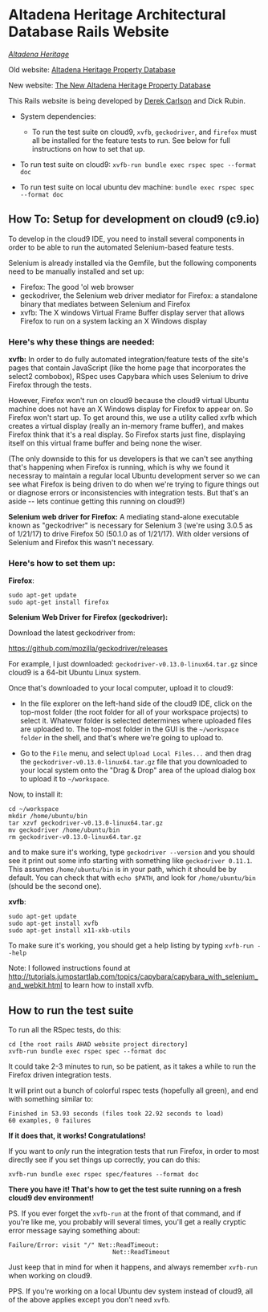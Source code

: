 # Altadena Heritage Architectural Database Rails Website

[*Altadena Heritage*](http://altadenaheritage.org/)

Old website: [Altadena Heritage Property Database](http://altadenaheritagepdb.org/)

New website: [The New Altadena Heritage Property Database](http://ahad.altadenaheritagepdb.org/)

This Rails website is being developed by 
[Derek Carlson](http://www.consciouscomputerconsulting.com/) and Dick Rubin.

* System dependencies:
  *   To run the test suite on cloud9, `xvfb`, `geckodriver`, and `firefox` must all
      be installed for the feature tests to run.  See below for full instructions 
      on how to set that up.

* To run test suite on cloud9: `xvfb-run bundle exec rspec spec --format doc`

* To run test suite on local ubuntu dev machine: `bundle exec rspec spec --format doc`

## How To: Setup for development on cloud9 (c9.io)

To develop in the cloud9 IDE, you need to install several components in order to be able to run the automated Selenium-based feature tests.

Selenium is already installed via the Gemfile, but the following components need to be manually installed and set up:

- Firefox: The good 'ol web browser
- geckodriver, the Selenium web driver mediator for Firefox: a standalone binary that mediates between Selenium and Firefox
- xvfb: The X windows Virtual Frame Buffer display server that allows Firefox to run on a system lacking an X Windows display

### Here's why these things are needed:

**xvfb:** In order to do fully automated integration/feature tests of the site's pages that contain JavaScript (like the home page that incorporates the select2 combobox), RSpec uses Capybara which uses Selenium to drive Firefox through the tests.

However, Firefox won't run on cloud9 because the cloud9 virtual Ubuntu machine does not have an X Windows display for Firefox to appear on.  So Firefox won't start up.  To get around this, we use a utility called xvfb which creates a virtual display (really an in-memory frame buffer), and makes Firefox think that it's a real display.  So Firefox starts just fine, displaying itself on this virtual frame buffer and being none the wiser.  

(The only downside to this for us developers is that we can't see anything that's happening when Firefox is running, which is why we found it necessray to maintain a regular local Ubuntu development server so we can see what Firefox is being driven to do when we're trying to figure things out or diagnose errors or inconsistencies with integration tests.  But that's an aside -- lets continue getting this running on cloud9!)

**Selenium web driver for Firefox:** A mediating stand-alone executable known as "geckodriver" is necessary for Selenium 3 (we're using 3.0.5 as of 1/21/17) to drive Firefox 50 (50.1.0 as of 1/21/17).  With older versions of Selenium and Firefox this wasn't necessary.

### Here's how to set them up:

**Firefox**:
```
sudo apt-get update
sudo apt-get install firefox
```

**Selenium Web Driver for Firefox (geckodriver):**

Download the latest geckodriver from: 

<https://github.com/mozilla/geckodriver/releases>

For example, I just downloaded: `geckodriver-v0.13.0-linux64.tar.gz` since cloud9 is a 64-bit Ubuntu Linux system.

Once that's downloaded to your local computer, upload it to cloud9:

* In the file explorer on the left-hand side of the cloud9 IDE, click on the top-most folder (the root folder for all of your workspace projects) to select it.  Whatever folder is selected determines where uploaded files are uploaded to.  The top-most folder in the GUI is the `~/workspace folder` in the shell, and that's where we're going to upload to.

* Go to the `File` menu, and select `Upload Local Files...` and then drag the `geckodriver-v0.13.0-linux64.tar.gz` file that you downloaded to your local system onto the "Drag & Drop" area of the upload dialog box to upload it to `~/workspace`.

Now, to install it:

```
cd ~/workspace
mkdir /home/ubuntu/bin
tar xzvf geckodriver-v0.13.0-linux64.tar.gz
mv geckodriver /home/ubuntu/bin
rm geckodriver-v0.13.0-linux64.tar.gz
```

and to make sure it's working, type `geckodriver --version` and you should see it print out some info starting with something like `geckodriver 0.11.1`.  This assumes `/home/ubuntu/bin` is in your path, which it should be by default.  You can check that with `echo $PATH`, and look for `/home/ubuntu/bin` (should be the second one).

**xvfb**:

```
sudo apt-get update
sudo apt-get install xvfb
sudo apt-get install x11-xkb-utils
```
To make sure it's working, you should get a help listing by typing `xvfb-run --help`

Note: I followed instructions found at <http://tutorials.jumpstartlab.com/topics/capybara/capybara_with_selenium_and_webkit.html> to learn how to install xvfb.

## How to run the test suite

To run all the RSpec tests, do this:
```
cd [the root rails AHAD website project directory]
xvfb-run bundle exec rspec spec --format doc
```
It could take 2-3 minutes to run, so be patient, as it takes a while to run the Firefox driven integration tests.

It will print out a bunch of colorful rspec tests (hopefully all green), and end with something similar to:
```
Finished in 53.93 seconds (files took 22.92 seconds to load)
60 examples, 0 failures
```
**If it does that, it works!  Congratulations!**

If you want to *only* run the integration tests that run Firefox, in order to most directly see if you set things up correctly, you can do this:

`xvfb-run bundle exec rspec spec/features --format doc`

**There you have it!  That's how to get the test suite running on a fresh cloud9 dev environment!**

PS. If you ever forget the `xvfb-run` at the front of that command, and if you're like me, you probably will several times, you'll get a really cryptic error message saying something about:

```
Failure/Error: visit "/" Net::ReadTimeout: 
                             Net::ReadTimeout
``` 

Just keep that in mind for when it happens, and always remember `xvfb-run` when working on cloud9.

PPS. If you're working on a local Ubuntu dev system instead of cloud9, all of the above applies except you don't need `xvfb`.